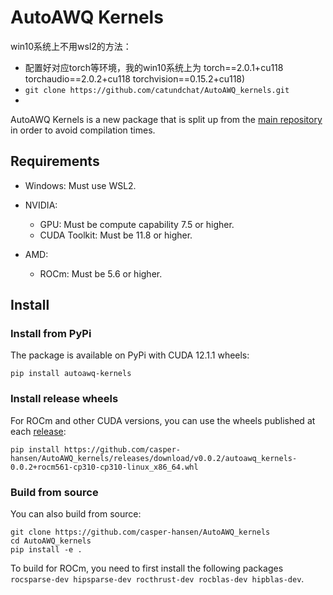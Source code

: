 # AutoAWQ Kernels

win10系统上不用wsl2的方法：
- 配置好对应torch等环境，我的win10系统上为
torch==2.0.1+cu118
torchaudio==2.0.2+cu118
torchvision==0.15.2+cu118)
- `git clone https://github.com/catundchat/AutoAWQ_kernels.git`
- 

AutoAWQ Kernels is a new package that is split up from the [main repository](https://github.com/casper-hansen/AutoAWQ) in order to avoid compilation times.

## Requirements

- Windows: Must use WSL2.

- NVIDIA:
  - GPU: Must be compute capability 7.5 or higher.
  - CUDA Toolkit: Must be 11.8 or higher.
- AMD:
  - ROCm: Must be 5.6 or higher.

## Install

### Install from PyPi

The package is available on PyPi with CUDA 12.1.1 wheels:

```
pip install autoawq-kernels
```

### Install release wheels

For ROCm and other CUDA versions, you can use the wheels published at each [release](https://github.com/casper-hansen/AutoAWQ_kernels/releases/):

```
pip install https://github.com/casper-hansen/AutoAWQ_kernels/releases/download/v0.0.2/autoawq_kernels-0.0.2+rocm561-cp310-cp310-linux_x86_64.whl
```

### Build from source
You can also build from source:

```
git clone https://github.com/casper-hansen/AutoAWQ_kernels
cd AutoAWQ_kernels
pip install -e .
```

To build for ROCm, you need to first install the following packages `rocsparse-dev hipsparse-dev rocthrust-dev rocblas-dev hipblas-dev`.
